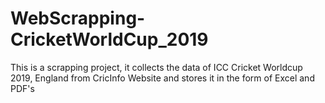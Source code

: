 # WebScrapping-CricketWorldCup_2019
This is a scrapping project, it collects the data of ICC Cricket Worldcup 2019, England from CricInfo Website and stores it in the form of Excel and PDF's
